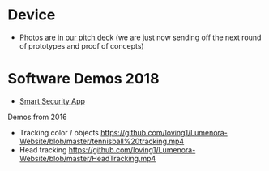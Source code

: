 # Device 
- [Photos are in our pitch deck](https://docsend.com/view/m86u6bx) (we are just now sending off the next round of prototypes and proof of concepts)

# Software Demos 2018
- [Smart Security App](https://drive.google.com/open?id=1W3mII8YWdDIwROSCGDtyl6Xi2wRZKuAp)

Demos from 2016 <br> 
- Tracking color / objects https://github.com/loving1/Lumenora-Website/blob/master/tennisball%20tracking.mp4  
- Head tracking https://github.com/loving1/Lumenora-Website/blob/master/HeadTracking.mp4 

